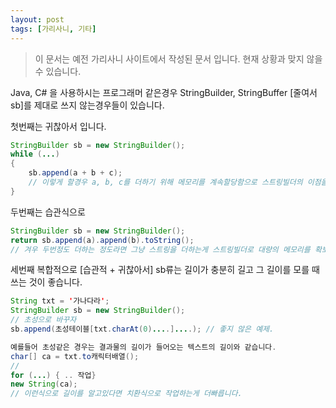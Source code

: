 ```yaml
---
layout: post
tags: [가리사니, 기타]
---
```


> 이 문서는 예전 가리사니 사이트에서 작성된 문서 입니다.
현재 상황과 맞지 않을 수 있습니다.


Java, C# 을 사용하시는 프로그래머 같은경우 StringBuilder, StringBuffer [줄여서 sb]를 제대로 쓰지 않는경우들이 있습니다.

첫번째는 귀찮아서 입니다.
``` java
StringBuilder sb = new StringBuilder();
while (...)
{
	sb.append(a + b + c);
	// 이렇게 할경우 a, b, c를 더하기 위해 메모리를 계속할당함으로 스트링빌더의 이점을 상당히 잃어버리게됩니다.
}
```

두번째는 습관식으로
``` java
StringBuilder sb = new StringBuilder();
return sb.append(a).append(b).toString();
// 겨우 두번정도 더하는 정도라면 그냥 스트링을 더하는게 스트링빌더로 대량의 메모리를 확보하는 것보다 빠릅니다.
```

세번째 복합적으로 [습관적 + 귀찮아서]
sb류는 길이가 충분히 길고 그 길이를 모를 때 쓰는 것이 좋습니다.
``` java
String txt = '가나다라';
StringBuilder sb = new StringBuilder();
// 초성으로 바꾸자
sb.append(초성테이블[txt.charAt(0)....]....); // 좋지 않은 예제.

예를들어 초성같은 경우는 결과물의 길이가 들어오는 텍스트의 길이와 같습니다.
char[] ca = txt.to캐릭터배열();
//
for (...) { .. 작업}
new String(ca);
// 이런식으로 길이를 알고있다면 치환식으로 작업하는게 더빠릅니다.
```